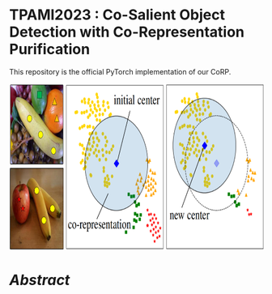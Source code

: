 # **TPAMI2023 : Co-Salient Object Detection with Co-Representation Purification**

This repository is the official PyTorch implementation of our CoRP.

<div align=center><img width="750" height="330" src=./figures/main1.png/></div>

# *Abstract*
